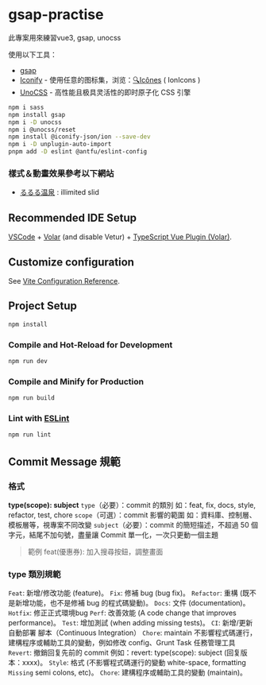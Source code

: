# gsap-practise

此專案用來練習vue3, gsap, unocss

使用以下工具：
- [gsap](https://greensock.com/get-started/)
- [Iconify](https://iconify.design) - 使用任意的图标集，浏览：[🔍Icônes](https://icones.netlify.app/) ( IonIcons )
- [UnoCSS](https://github.com/antfu/unocss) - 高性能且极具灵活性的即时原子化 CSS 引擎

```sh
npm i sass       
npm install gsap  
npm i -D unocss
npm i @unocss/reset
npm install @iconify-json/ion --save-dev   
npm i -D unplugin-auto-import
pnpm add -D eslint @antfu/eslint-config
```

### 樣式＆動畫效果參考以下網站
- [るるる温泉](https://ru-ru-ru.com/) : illimited slid

## Recommended IDE Setup

[VSCode](https://code.visualstudio.com/) + [Volar](https://marketplace.visualstudio.com/items?itemName=Vue.volar) (and disable Vetur) + [TypeScript Vue Plugin (Volar)](https://marketplace.visualstudio.com/items?itemName=Vue.vscode-typescript-vue-plugin).

## Customize configuration

See [Vite Configuration Reference](https://vitejs.dev/config/).

## Project Setup

```sh
npm install
```

### Compile and Hot-Reload for Development

```sh
npm run dev
```

### Compile and Minify for Production

```sh
npm run build
```

### Lint with [ESLint](https://eslint.org/)

```sh
npm run lint
```
## Commit Message 規範
### 格式
**type(scope): subject**
`type`（必要）：commit 的類別
如：feat, fix, docs, style, refactor, test, chore
`scope`（可選）：commit 影響的範圍
如：資料庫、控制層、模板層等，視專案不同改變
`subject`（必要）：commit 的簡短描述，不超過 50 個字元，結尾不加句號，盡量讓 Commit 單一化，一次只更動一個主題

> 範例
feat(優惠券): 加入搜尋按鈕，調整畫面

### type 類別規範
`Feat`: 新增/修改功能 (feature)。
`Fix`: 修補 bug (bug fix)。
`Refactor`: 重構 (既不是新增功能，也不是修補 bug 的程式碼變動)。
`Docs`: 文件 (documentation)。
`Hotfix`: 修正正式環境bug
`Perf`: 改善效能 (A code change that improves performance)。
`Test`: 增加測試 (when adding missing tests)。
`CI`: 新增/更新 自動部署 腳本（Continuous Integration）
`Chore`: maintain  不影響程式碼運行，建構程序或輔助工具的變動，例如修改 config、Grunt Task 任務管理工具
`Revert`: 撤銷回复先前的 commit 例如：revert: type(scope): subject (回复版本：xxxx)。
`Style`: 格式 (不影響程式碼運行的變動 white-space, formatting
`Missing` semi colons, etc)。
`Chore`: 建構程序或輔助工具的變動 (maintain)。